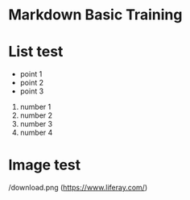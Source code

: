 # Markdown Basic Training

# List test

* point 1
* point 2 
* point 3

1. number 1
2. number 2
3. number 3
4. number 4


# Image test

/download.png (https://www.liferay.com/)